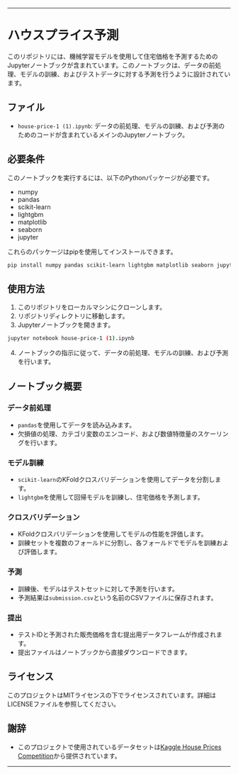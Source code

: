 
---

# ハウスプライス予測

このリポジトリには、機械学習モデルを使用して住宅価格を予測するためのJupyterノートブックが含まれています。このノートブックは、データの前処理、モデルの訓練、およびテストデータに対する予測を行うように設計されています。

## ファイル

- `house-price-1 (1).ipynb`: データの前処理、モデルの訓練、および予測のためのコードが含まれているメインのJupyterノートブック。

## 必要条件

このノートブックを実行するには、以下のPythonパッケージが必要です。

- numpy
- pandas
- scikit-learn
- lightgbm
- matplotlib
- seaborn
- jupyter

これらのパッケージはpipを使用してインストールできます。

```bash
pip install numpy pandas scikit-learn lightgbm matplotlib seaborn jupyter
```

## 使用方法

1. このリポジトリをローカルマシンにクローンします。
2. リポジトリディレクトリに移動します。
3. Jupyterノートブックを開きます。

```bash
jupyter notebook house-price-1 (1).ipynb
```

4. ノートブックの指示に従って、データの前処理、モデルの訓練、および予測を行います。

## ノートブック概要

### データ前処理

- `pandas`を使用してデータを読み込みます。
- 欠損値の処理、カテゴリ変数のエンコード、および数値特徴量のスケーリングを行います。

### モデル訓練

- `scikit-learn`のKFoldクロスバリデーションを使用してデータを分割します。
- `lightgbm`を使用して回帰モデルを訓練し、住宅価格を予測します。

### クロスバリデーション

- KFoldクロスバリデーションを使用してモデルの性能を評価します。
- 訓練セットを複数のフォールドに分割し、各フォールドでモデルを訓練および評価します。

### 予測

- 訓練後、モデルはテストセットに対して予測を行います。
- 予測結果は`submission.csv`という名前のCSVファイルに保存されます。

### 提出

- テストIDと予測された販売価格を含む提出用データフレームが作成されます。
- 提出ファイルはノートブックから直接ダウンロードできます。

## ライセンス

このプロジェクトはMITライセンスの下でライセンスされています。詳細はLICENSEファイルを参照してください。

## 謝辞

- このプロジェクトで使用されているデータセットは[Kaggle House Prices Competition](https://www.kaggle.com/c/house-prices-advanced-regression-techniques)から提供されています。

---
